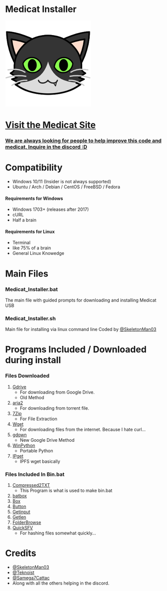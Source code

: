 # Medicat Installer
![Logo](icon.png)

# [Visit the Medicat Site](https://medicatusb.com/)

### [We are always looking for people to help improve this code and medicat, Inquire in the discord :D](https://url.medicatusb.com/discord)

# Compatibility
* Windows 10/11 (Insider is not always supported)
* Ubuntu / Arch / Debian / CentOS / FreeBSD / Fedora

#### Requirements for Windows
* Windows 1703+ (releases after 2017)
* cURL
* Half a brain

#### Requirements for Linux
* Terminal
* like 75% of a brain
* General Linux Knowedge 

# Main Files
### Medicat_Installer.bat
The main file with guided prompts for downloading and installing Medicat USB

### Medicat_Installer.sh
Main file for installing via linux command line
Coded by [@SkeletonMan03](https://github.com/SkeletonMan03)

# Programs Included / Downloaded during install

  ### Files Downloaded
  
  1. [Gdrive](https://github.com/prasmussen/gdrive)
      * For downloading from Google Drive.
      * Old Method
  2. [aria2](https://github.com/aria2/aria2)
      * For downloading from torrent file.
  3. [7Zip](https://www.7-zip.org/)
      * For File Extraction
  4. [Wget](https://eternallybored.org/misc/wget/)
      * For downloading files from the internet. Because I hate curl...
  5. [gdown](https://github.com/wkentaro/gdown)
      * New Google Drive Method
  6. [WinPython](https://winpython.github.io/)
      * Portable Python
  7. [IPget](https://github.com/ipfs/ipget)
      * IPFS wget basically
      
      
  ### Files Included In Bin.bat
  1. [Compressed2TXT](https://github.com/AveYo/Compressed2TXT)
      * This Program is what is used to make bin.bat
  3. [batbox](https://github.com/TheBATeam/BATBOX-An-Awesome-Batch-Plugin)
  4. [Box](https://github.com/TheBATeam/Box-Function-2.0)
  5. [Button](https://github.com/TheBATeam/Button-Function-2.0-by-Kvc)
  6. [Getinput](https://github.com/TheBATeam/GetInput-By-Aacini)
  7. [Getlen](https://github.com/TheBATeam/Getlen-Function-2.0-by-Kvc)
  8. [FolderBrowse](https://github.com/TheBATeam/FolderBrowse-by-Fatih-Kodak)
  9. [QuickSFV](http://www.quicksfv.org/)
      * For hashing files somewhat quickly...

# Credits
* [@SkeletonMan03](https://github.com/SkeletonMan03)
* [@Teknoist](https://github.com/Teknoist)
* [@Samega7Cattac](https://github.com/Samega7Cattac)
* Along with all the others helping in the discord.
